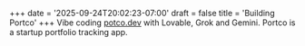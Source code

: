 +++
date = '2025-09-24T20:02:23-07:00'
draft = false
title = 'Building Portco'
+++
Vibe coding [potco.dev](https://portco.dev) with Lovable, Grok and Gemini. Portco is a startup portfolio tracking app.